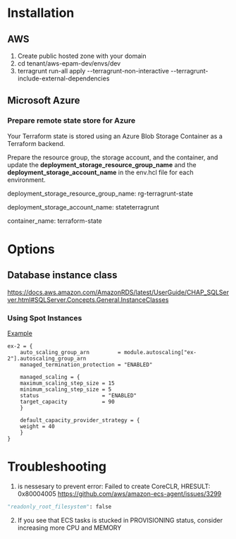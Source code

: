 # Installation

## AWS
1. Create public hosted zone with your domain
2. cd tenant/aws-epam-dev/envs/dev
3. terragrunt run-all apply --terragrunt-non-interactive --terragrunt-include-external-dependencies

## Microsoft Azure

### Prepare remote state store for Azure

Your Terraform state is stored using an Azure Blob Storage Container as a Terraform backend.

Prepare the resource group, the storage account, and the container, and update the **deployment_storage_resource_group_name** and the **deployment_storage_account_name** in the env.hcl file for each environment.

deployment_storage_resource_group_name: rg-terragrunt-state

deployment_storage_account_name: stateterragrunt

container_name: terraform-state

# Options
## Database instance class

https://docs.aws.amazon.com/AmazonRDS/latest/UserGuide/CHAP_SQLServer.html#SQLServer.Concepts.General.InstanceClasses

### Using Spot Instances
[Example](https://github.com/terraform-aws-modules/terraform-aws-ecs/blob/master/examples/ec2-autoscaling/main.tf#L228)

```hcl
ex-2 = {
    auto_scaling_group_arn         = module.autoscaling["ex-2"].autoscaling_group_arn
    managed_termination_protection = "ENABLED"

    managed_scaling = {
    maximum_scaling_step_size = 15
    minimum_scaling_step_size = 5
    status                    = "ENABLED"
    target_capacity           = 90
    }

    default_capacity_provider_strategy = {
    weight = 40
    }
}
```

# Troubleshooting

1. is nessesary to prevent error: Failed to create CoreCLR, HRESULT: 0x80004005
https://github.com/aws/amazon-ecs-agent/issues/3299

```python
"readonly_root_filesystem": false
```

2. If you see that ECS tasks is stucked in PROVISIONING status, consider increasing more CPU and MEMORY



